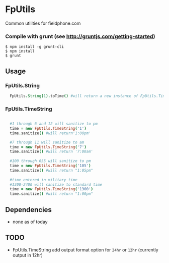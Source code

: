 # FpUtils

Common utilities for fieldphone.com

### Compile with grunt (see http://gruntjs.com/getting-started)
```
$ npm install -g grunt-cli
$ npm install
$ grunt
```

## Usage

### FpUtils.String
```coffeescript
  FpUtils.String(1).toTime() #will return a new instance of FpUtils.TimeString
```

### FpUtils.TimeString

```coffeescript

  #1 through 6 and 12 will sanitize to pm
  time = new FpUtils.TimeString('1')
  time.sanitize() #will return'1:00pm'

  #7 through 11 will sanitize to am
  time = new FpUtils.TimeString('7')
  time.sanitize() #will return '7:00am'
 
  #100 through 655 will sanitize to pm
  time = new FpUtils.TimeString('105')
  time.sanitize() #will return "1:05pm"
  
  #time entered in military time
  #1300-2400 will sanitize to standard time
  time = new FpUtils.TimeString('1300')
  time.sanitize() #will return "1:00pm"

```

## Dependencies
* none as of today

## TODO
* FpUtils.TimeString add output format option for `24hr` or `12hr` (currently output in 12hr) 